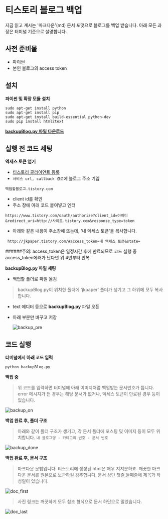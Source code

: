 # 티스토리 블로그 백업

지금 읽고 계시는 '마크다운'(md) 문서 포맷으로 블로그를 백업 받습니다. 아래 모든 과정은 터미널 기준으로 설명합니다.



사전 준비물
-----------
* 파이썬 
* 본인 블로그의 access token 



설치
------------

**파이썬 및 확장 모듈 설치**

    sudo apt-get install python
    sudo apt-get install pip
    sudo apt-get install build-essential python-dev
    sudo pip install html2text

[**backupBlog.py 파일 다운로드**][1]

  
  
  
  
실행 전 코드 세팅
-----------

**엑세스 토큰 얻기**

* [티스토리 클라이언트 등록][2]
* `서비스 url, callback 경로`에 블로그 주소 기입 
```
백업할블로그.tistory.com
```
* client id를 확인
* 주소 창에 아래 코드 붙여넣고 엔터
```
https://www.tistory.com/oauth/authorize?client_id=아이디&redirect_uri=http://사이트.tistory.com&response_type=token
```
 
* 아래와 같은 내용이 주소창에 뜨는데, '내 엑세스 토큰'을 복사합니다.
```
 http://jkpaper.tistory.com/#access_token=내 엑세스 토큰&state=
```
######주의: access_token은 일정시간 후에 만료되므로 코드 실행 중 access_token에러가 난다면 위 4번부터 반복
  
  
  
**backupBlog.py 파일 세팅**

* 백업할 폴더로 파일 옮김 
> backupBlog.py이 위치한 폴더에 'jkpaper' 폴더가 생기고 그 하위에 모두 복사합니다.
* text 에디터 등으로 **backupBlog.py** 파일 오픈
* 아래 부분만 바꾸고 저장
  
  ![backup_pre]
 
 
   
   
   
코드 실행
-----------

**터미널에서 아래 코드 입력**

  `python backupBlog.py`
  
  
  
**백업 중**
 
  > 위 코드를 입력하면 터미널에 아래 이미지처럼 백업받는 문서번호가 뜹니다.
  > error 메시지가 뜬 경우는 해당 문서가 없거나, 엑세스 토큰이 만료된 경우 등이 있습니다.

![backup_on] 



**백업 완료 후, 폴더 구조**


> 아래와 같이 폴더 구조가 생기고, 각 문서 폴더에 포스팅 및 이미지 등이 모두 위치합니다.
> `내 블로그명 - 카테고리 번호 - 문서 번호`

![backup_done] 

  


**백업 완료 후, 문서 구조**

  > 마크다운 문법입니다. 티스토리에 생성된 html은 매우 지져분하죠. 깨끗한 마크다운 문서를 원본으로 보관하길 강추합니다.
  > 문서 상단 첫줄,둘째줄에 제목과 작성일이 있습니다.
  
![doc_first]
	
  > 사진 링크는 깨끗하게 모두 참조 형식으로 문서 하단으로 밀었습니다.
    
![doc_last]



[1]:https://github.com/johnjkjung/backup-blogpost/blob/master/backupBlog.py
[2]:http://www.tistory.com/guide/api/manage/register

[doc_first]:http://cfile2.uf.tistory.com/image/99110D3359DB95412E90B9
[doc_last]:http://cfile1.uf.tistory.com/image/994C663359DB954109B1E7
[backup_pre]:http://cfile24.uf.tistory.com/image/9970703359DB9543074753
[backup_on]:http://cfile24.uf.tistory.com/image/9970C23359DB9542072649
[backup_done]:http://cfile21.uf.tistory.com/image/99A7573359DB95421CD93B
